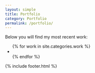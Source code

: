 ```yaml
---
layout: simple
title: Portfolio
category: Portfolio
permalink: /portfolio/
---
```

<main>
    <article>
        <p>Below you will find my most recent work:</p>
        <!-- <h5>Filter</h5> -->
        <ul class="portfolio_list">
            {% for work in site.categories.work %}
                <li class="fade_in" style="background-image: url('{{work.image_sm}}')">
                    <a href="{{site.baseurl}}{{work.url}}"></a>
                </li>
            {% endfor %}
        </ul>
    </article>
    {% include footer.html %}
</main>
